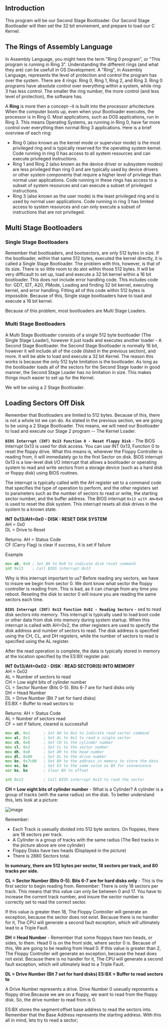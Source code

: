 ## Introduction
This program will be our Second Stage Bootloader. Our Second Stage Bootloader will then set the 32 bit envirement, and prepare to load our C Kernel.

## The Rings of Assembly Language
In Assembly Language, you might here the term "Ring 0 program", or "This program is running in Ring 3". Understanding the different rings (and what they are) can be usefull in OS Development. A "Ring", in Assembly Language, represents the level of protection and control the program has over the system. There are 4 rings: Ring 0, Ring 1, Ring 2, and Ring 3.  Ring 0 programs have absolute control over everything within a system, while ring 3 has less control. The smaller the ring number, the more control (and less level of protection), the software has.

A **Ring** is more then a concept--it is built into the processor arhcitecture. When the computer boots up, even when your Bootloader executes, the processor is in Ring 0. Most applications, such as DOS applications, run in Ring 3. This means Operating Systems, as running in Ring 0, have far more control over everything then normal Ring 3 applications. 
Here is a brief overview of each ring:
- Ring 0 (also known as the kernel mode or supervisor mode) is the most privileged ring and is typically reserved for the operating system kernel. Code running in ring 0 has access to all system resources and can execute privileged instructions.
- Ring 1 and Ring 2 (also known as the device driver or subsystem modes) are less privileged than ring 0 and are typically used by device drivers or other system components that require a higher level of privilege than normal user applications. Code running in these rings has access to a subset of system resources and can execute a subset of privileged instructions.
- Ring 3 (also known as the user mode) is the least privileged ring and is used by normal user applications. Code running in ring 3 has limited access to system resources and can only execute a subset of instructions that are not privileged.

## Multi Stage Bootloaders
### Single Stage Bootloaders
Remember that bootloaders, and bootsectors, are only 512 bytes in size. If the bootloader, within that same 512 bytes, executed the kernel directly, it is called a Single Stage Bootloader. The problem with this, however, is that of its size. There is so little room to do alot within those 512 bytes. It will be very difficault to set up, load and execute a 32 bit kernel within a 16 bit bootloader. This does not include error handling code. This includes code for: GDT, IDT, A20, PMode, Loading and finding 32 bit kernel, executing kernel, and error handling. Fitting all of this code within 512 bytes is impossible. Because of this, Single stage bootloaders have to load and execute a 16 bit kernel. 

Because of this problem, most bootloaders are Multi Stage Loaders. 

### Multi Stage Bootloaders
A Multi Stage Bootloader consists of a single 512 byte bootloader (The Single Stage Loader), however it just loads and executes another loader - A Second Stage Bootloader. the Second Stage Bootloader is normally 16 bit, however it will include all of the code (listed in the previous section), and more. It will be able to load and execute a 32 bit Kernel.  The reason this works is because the only 512 byte limitation is the bootloader. As long as the bootloader loads all of the sectors for the Second Stage loader in good manner, the Second Stage Loader has no limitation in size. This makes things much easier to set up for the Kernel.

We will be using a 2 Stage Bootloader. 

## Loading Sectors Off Disk
Remember that Bootloaders are limited to 512 bytes. Because of this, there is not a whole lot we can do. As stated in the previous section, we are going to be using a 2 Stage Bootloader. This means, we will need our Bootloader to load and execute our Stage 2 program -- The Kernel Loader. 

**`BIOS Interrupt (INT) 0x13 Function 0 - Reset Floppy Disk`** - The BIOS Interrupt 0x13 is used for disk access. You can use INT 0x13, Function 0 to reset the floppy drive. What this means is, wherever the Floppy Controller is reading from, it will immediately go to the first Sector on disk. BIOS interrupt 0x13 is a low-level disk I/O interrupt that allows a bootloader or operating system to read and write sectors from a storage device (such as a hard disk or floppy disk) using BIOS routines.

The interrupt is typically called with the AH register set to a command code that specifies the type of operation to perform, and the other registers set to parameters such as the number of sectors to read or write, the starting sector number, and the buffer address. The BIOS interrupt `0x13 with AH=0x0` is used to reset the disk system. This interrupt resets all disk drives in the system to a known state.

**INT 0x13/AH=0x0 - DISK : RESET DISK SYSTEM** </br>
AH = 0x0 </br>
DL = Drive to Reset

Returns:
AH = Status Code </br>
CF (Carry Flag) is clear if success, it is set if failure

Example
```asm
mov ah, 0x0 ; Set AH to 0x0 to indicate disk reset command
int 0x13    ; Call BIOS interrupt 0x13
```

Why is this interrupt important to us? Before reading any sectors, we have to insure we begin from sector 0. We dont know what sector the floppy controller is reading from. This is bad, as it can change from any time you reboot. Reseting the disk to sector 0 will insure you are reading the same sectors each time. 

**`BIOS Interrupt (INT) 0x13 Function 0x02 - Reading Sectors`** - sed to read disk sectors into memory. This interrupt is typically used to load boot code or other data from disk into memory during system startup.
When this interrupt is called with AH=0x2, the other registers are used to specify the disk address and number of sectors to read. The disk address is specified using the CH, CL, and DH registers, while the number of sectors to read is specified using the AL register.

After the read operation is complete, the data is typically stored in memory at the location specified by the ES:BX register pair.

**INT 0x13/AH=0x02 - DISK : READ SECTOR(S) INTO MEMORY** </br>
AH = 0x02 </br>
AL = Number of sectors to read </br>
CH = Low eight bits of cylinder number </br>
CL = Sector Number (Bits 0-5). Bits 6-7 are for hard disks only </br>
DH = Head Number </br>
DL = Drive Number (Bit 7 set for hard disks) </br>
ES:BX = Buffer to read sectors to

Returns:
AH = Status Code </br>
AL = Number of sectors read </br>
CF = set if failure, cleared is successfull

```asm
mov ah, 0x2      ; Set AH to 0x2 to indicate read sector command
mov al, 0x1      ; Set AL to 0x1 to read a single sector
mov ch, 0x0      ; Set CH to the cylinder number
mov cl, 0x2      ; Set CL to the sector number
mov dh, 0x0      ; Set DH to the head number
mov dl, 0x80     ; Set DL to the drive number
mov bx, 0x7c00   ; Set BX to the address in memory to store the data
mov es, bx       ; Set ES to the same value as BX for convenience
xor bx, bx       ; Clear BX to offset

int 0x13         ; Call BIOS interrupt 0x13 to read the sector
```
**CH = Low eight bits of cylinder number** - What is a Cylinder? A cylinder is a group of tracks (with the same radius) on the disk. To better understand this, lets look at a picture: 

![image](https://user-images.githubusercontent.com/65494407/234108177-536a6c01-6f45-48c2-82a8-be33f0bea76f.png)

Remember:
- Each Track is useually divided into 512 byte sectors. On floppies, there are 18 sectors per track.
- A Cylinder is a group of tracks with the same radius (The Red tracks in the picture above are one cylinder)
- Floppy Disks have two heads (Displayed in the picture)
- There is 2880 Sectors total.

**In summary, there are 512 bytes per sector, 18 sectors per track, and 80 tracks per side.**

**CL = Sector Number (Bits 0-5). Bits 6-7 are for hard disks only** - This is the first sector to begin reading from. Remember: There is only 18 sectors per track. This means that this value can only be between 0 and 17. You have to increase the current track number, and insure the sector number is correctly set to read the correct sector.

If this value is greater then 18, The Floppy Controller will generate an exception, because the sector does not exist. Because there is no handler for it, The CPU will generate a second fault exception, which will ultimately lead to a Triple Fault. 

**DH = Head Number** - Remember that some floppys have two heads, or sides, to them. Head 0 is on the front side, where sector 0 is. Because of this, We are going to be reading from Head 0. If this value is greater than 2, The Floppy Controller will generate an exception, because the head does not exist. Because there is no handler for it, The CPU will generate a second fault exception, which will ultimately lead to a Triple Fault.

**DL = Drive Number (Bit 7 set for hard disks)
ES:BX = Buffer to read sectors to**

A Drive Number represents a drive. Drive Number 0 useually represents a floppy drive.Because we are on a floppy, we want to read from the floppy disk. So, the drive number to read from is 0.

ES:BX stores the segment:offset base address to read the sectors into. Remember that the Base Address represents the starting address. 
With this all in mind, lets try to read a sector;


